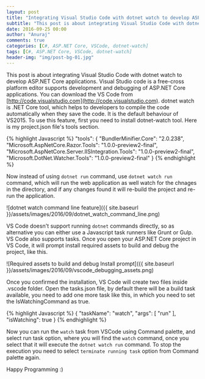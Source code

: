 ```yaml
---
layout: post
title: "Integrating Visual Studio Code with dotnet watch to develop ASP.NET Core applications"
subtitle: "This post is about integrating Visual Studio Code with dotnet watch to develop ASP.NET Core applications. Visual Studio code is a free-cross platform editor supports development and debugging of ASP.NET Core applications. You can download the VS Code from http://code.visualstudio.com."
date: 2016-09-25 00:00
author: "Anuraj"
comments: true
categories: [C#, ASP.NET Core, VSCode, dotnet-watch]
tags: [C#, ASP.NET Core, VSCode, dotnet-watch]
header-img: "img/post-bg-01.jpg"
---
```

This post is about integrating Visual Studio Code with dotnet watch to develop ASP.NET Core applications. Visual Studio code is a free-cross platform editor supports development and debugging of ASP.NET Core applications. You can download the VS Code from [http://code.visualstudio.com](http://code.visualstudio.com). dotnet watch is .NET Core tool, which helps to developers to compile the code automatically when they save the code. It is the default behaviour of VS2015. To use this feature, first you need to install dotnet-watch tool. Here is my project.json file's tools section.

{% highlight Javascript %}
"tools": {
  "BundlerMinifier.Core": "2.0.238",
  "Microsoft.AspNetCore.Razor.Tools": "1.0.0-preview2-final",
  "Microsoft.AspNetCore.Server.IISIntegration.Tools": "1.0.0-preview2-final",
  "Microsoft.DotNet.Watcher.Tools": "1.0.0-preview2-final"
}
{% endhighlight %}

Now instead of using `dotnet run` command, use `dotnet watch run` command, which will run the web application as well watch for the chnages in the directory, and if any changes found it will re-build the project and re-run the application.

![dotnet watch command line feature]({{ site.baseurl }}/assets/images/2016/09/dotnet_watch_command_line.png)

VS Code doesn't support running `dotnet` commands directly, so as alternative you can either use a Javascript task runners like Grunt or Gulp. VS Code also supports tasks. Once you open your ASP.NET Core project in VS Code, it will prompt install required assets to build and debug the project, like this. 

![Required assets to build and debug Install prompt]({{ site.baseurl }}/assets/images/2016/09/vscode_debugging_assets.png)

Once you confirmed the installation, VS Code will create two files inside .vscode folder. Open the tasks.json file, by default there will be a build task available, you need to add one more task like this, in which you need to set the IsWatchingCommand as true.

{% highlight Javascript %}
{
    "taskName": "watch",
    "args": [
        "run"
    ],
    "isWatching": true
}
{% endhighlight %}

Now you can run the `watch` task from VSCode using Command palette, and select run task option, where you will find the `watch` command, once you select that it will execute the `dotnet watch run` command. To stop the execution you need to select `terminate running task` option from Command palette again.

Happy Programming :)
